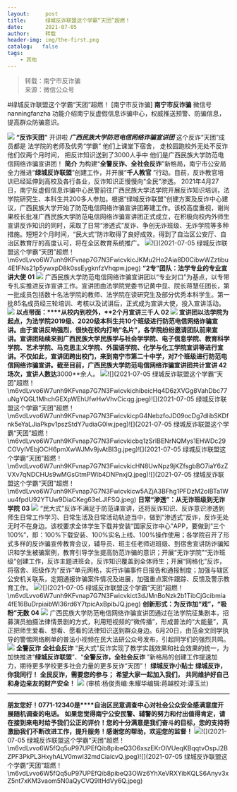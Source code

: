 ```yaml
---
layout:     post
title:      绿城反诈联盟这个学霸“天团”超燃！
date:       2021-07-05
author:     转载
header-img: img/the-first.png
catalog:   false
tags:
    - 其他
---
```


<blockquote><p>转载：南宁市反诈骗<br>
来源：微信公众号</p></blockquote>

#绿城反诈联盟这个学霸“天团”超燃！
[南宁市反诈骗]
**南宁市反诈骗**
微信号nanningfanzha
功能介绍南宁反虚假信息诈骗中心，权威推送预警、防骗信息，提高群众防骗意识。

![]({{site.baseurl}}/postimg/P9ficrEVSdibaLmHiaibPNmSAfku7xGlvNt9rib2TWro84gcysZZiaF2xmZ1yUV5A3AKAEMj32FdibO2SiaXWaSOeYIeUQ.gif)
**“反诈天团”**
开讲啦
_**广西民族大学防范电信网络诈骗宣讲团**_
‍‍这个反诈“天团”成员都是
法学院的老师及优秀“学霸”
他们上课堂下宿舍，
走校园跑校外无处不反诈
他们仅两个月时间，
把反诈知识送到了3000人手中
他们是广西民族大学防范电信网络诈骗宣讲团！‍‍
**简介**
为构建“**全警反诈、全社会反诈**”新格局，南宁市公安局全力推进“**绿城反诈联盟**”创建工作，并开展“**千人教官**
”行动。目前，反诈教官培训已经延伸到高校及各行各业，反诈知识正慢慢向“全民”渗透。
2021年4月27日，南宁反虚假信息诈骗中心民警前往广西民族大学法学院开展反诈知识培训，法学院研究生、本科生共200多人参加。根据“绿城反诈联盟”创建方案及反诈中心建议，广西民族大学开始了防范电信网络诈骗宣讲团筹建工作。该校高度重视，谢尚果校长批准广西民族大学防范电信网络诈骗宣讲团正式成立，在积极向校内外师生宣讲反诈知识的同时，采取了日常“渗透式”反诈、争创无诈班级、无诈学院等多种措施。短短2个月时间，“民大式”防诈取得了良好成效，得到了自治区公安厅、自治区教育厅的高度认可，将在全区教育系统推广。
![]({{site.baseurl}}/postimg/m6vdLvvo6W7unh9KFvnap7G7N3FwicvkicXu803O12bmgD8M6ibCOW7BLHKFTrsF66trqyOe3AUrOskL7b1PS9icUw.jpeg)![](2021-07-05
绿城反诈联盟这个学霸“天团”超燃！\\m6vdLvvo6W7unh9KFvnap7G7N3FwicvkicJKMu2Ho2Aia8D0CibwWZztibu4E1FNs21p5ywxpD8k0ssEygknfzVhqpw.jpeg)
**“2专”团队：法学专业的专业宣讲大使**
**01**
![]({{site.baseurl}}/postimg/m6vdLvvo6W7unh9KFvnap7G7N3FwicvkicmTMzrLJgU5OWEUib5xBhZDicSUFzvycneyd7KFGXjq9MHJ1CzGy1ugoQ.jpeg)
广西民族大学防范电信网络诈骗宣讲团以“专业对口”为基点，以专带专扎实推进反诈宣讲工作。宣讲团由法学院党委书记黄中显、院长蒋慧任团长，第一批成员包括数十名法学院的教师、法学院在读研究生及部分优秀本科学生。第一批85名成员经三轮培训、考核以及试讲后，正式成为宣讲大使，投入宣讲活动。
![]({{site.baseurl}}/postimg/m6vdLvvo6W7unh9KFvnap7G7N3Fwicvkic96mN4jTtolkSPmaaj0ZKt7xNFlXW9SxxMJyeaiaQlObXEpefJqA7KyQ.jpeg)
**以点带面：****从校内到校外，****2个月宣讲三千人**
**02**
![]({{site.baseurl}}/postimg/m6vdLvvo6W7unh9KFvnap7G7N3FwicvkicwqDcsHzJ81lhknaoH4qhnG3zMjg2YMicicfOW28j0HPuXK3tVG6Hc23w.jpeg)
宣讲团以法学院为起点，为法学院2019级、2020级本科生共10个班级进行防范电信网络诈骗宣讲。由于宣讲反响强烈，很快在校内打响“名片”，各学院纷纷邀请团队前来宣讲。宣讲团陆续来到广西民族大学民族学与社会学学院、电子信息学院、教育科学学院、艺术学院、马克思主义学院、外国语学院、化学与化工学院宣讲等进行宣讲。不仅如此，宣讲团跨出校门，来到南宁市第二十中学，对7个班级进行防范电信网络诈骗宣讲。截至目前，广西民族大学防范电信网络诈骗宣讲团共计宣讲
**42**场次，宣讲人数达**3000**余人。
![]({{site.baseurl}}/postimg/m6vdLvvo6W7unh9KFvnap7G7N3FwicvkicEiajfBSeemqqGBGOOuEI8Tj3A1K8Ltf8qAy3ia0nT2sHaQGZTozQOO2w.jpeg)![](2021-07-05
绿城反诈联盟这个学霸“天团”超燃！\\m6vdLvvo6W7unh9KFvnap7G7N3FwicvkichibeicHq4D6zXVGg8VahDbc77uNgYQGL1MhchGEXpWEhUfwHwVhvCicqg.jpeg)![](2021-07-05
绿城反诈联盟这个学霸“天团”超燃！\\m6vdLvvo6W7unh9KFvnap7G7N3FwicvkicpG4NebzfoJD09ocDg7dIibSKDfnk5eYaLJiaPkpv1pszStdY7udiaG0lw.jpeg)![](2021-07-05
绿城反诈联盟这个学霸“天团”超燃！\\m6vdLvvo6W7unh9KFvnap7G7N3Fwicvkicbq1zSrIBENrNQMys1EHWDc29COVyIVEbjOCH6pmXwWJMv9jvAtBI3g.jpeg)![](2021-07-05
绿城反诈联盟这个学霸“天团”超燃！\\m6vdLvvo6W7unh9KFvnap7G7N3FwicvkicHN8UwNpz9jKZfsgbBO7iaY6zZVXv7qNDCHUs9wMGsGtmPWib4DNPnxjQ.jpeg)![](2021-07-05
绿城反诈联盟这个学霸“天团”超燃！\\m6vdLvvo6W7unh9KFvnap7G7N3Fwicvkicw5AZjA3BFhg1PFDzM2oIBTa1Wuu4fpdU92YTUw9DiaCKeg63eLJIFSQ.jpeg)
**日常“渗透”：从无诈班级到无诈学院**
**03**
![]({{site.baseurl}}/postimg/m6vdLvvo6W7unh9KFvnap7G7N3FwicvkicweL4g9EiabxXvjibmMQKTfvTSf9BKuPO1Ub3V4DfQoNOia7ibvdzll27ww.jpeg)
“民大式”反诈不满足于防范课宣讲，还将反诈知识、反诈意识渗透到师生日常工作学习、日常生活及日常活动轨迹当中，做到“渗透式”反诈，反诈无处无时不在身边。该校要求全体学生下载并安装“国家反诈中心”APP，要做到“三个100%”，即：100%下载安装、100%实名上线、100%操作使用；各学院召开了形式多样的反诈骗宣传教育会议，辅导员、班主任老师进班级、到宿舍宣讲防诈骗知识和学生被骗案例，教育引导学生提高防范诈骗的意识；开展“无诈学院”“无诈班级”创建工作，反诈主题进班会，反诈知识覆盖到全体师生；开展“网格化”反诈，将宿舍、班级作为“反诈”单元网格，实行诈骗事件日报告和通报制度；加强与辖区公安机关联系，定期通报诈骗案件情况及进展，加强重点案件跟踪、反馈及警示教育工作。
![]({{site.baseurl}}/postimg/m6vdLvvo6W7unh9KFvnap7G7N3Fwicvkic9tHcvjoib4DDJteiaiaCJOtLPqC5OnLUEw9GHjceFHdf3JJu7dVdAJI7A.jpeg)![](2021-07-05
绿城反诈联盟这个学霸“天团”超燃！\\m6vdLvvo6W7unh9KFvnap7G7N3Fwicvkict3dJMnBoNzk2b1TibCjGcibmia4fE16BuDrpiaibWI36rd6Y7tpicAxBpibJQ.jpeg)
**创新形式：为反诈加“戏”，“吸粉”无数**
**04**
![]({{site.baseurl}}/postimg/m6vdLvvo6W7unh9KFvnap7G7N3FwicvkicZTxhMoxx9sKa2NgmgwRiciclWmNVHvU6ia1KibnZ5ux6aQQ9YYG54udFvw.jpeg)
广西民族大学防范电信网络诈骗宣讲团通过在法学院征集剧本，招募演员拍摄法律情景剧的方式，利用短视频的“微传播”，形成普法的“大能量”，真正把师生爱看、想看、愿看的法律知识送到群众身边。6月20日，由范金文同学执导的警惕网络刷单的普法小视频在民大法研公众号发布，引起同学们的强烈共鸣。
![]({{site.baseurl}}/postimg/m6vdLvvo6W7unh9KFvnap7G7N3Fwicvkicks9uS89DgbRr3ygu1LqvnTwf9T37Ubn7XOicCXKb6XdWdppr7WibsMmQ.gif)
**全警反诈**
**全社会反诈**
“民大式”反诈实现了教学实践效果和社会效果的统一，为加快推进“**绿城反诈联盟**”、“**全警反诈，全社会反诈**
”新格局的创建工作提速加力，期待更多学校更多社会力量的更多反诈“天团”！
**绿城反诈小贴士**
**绿城反诈，你我同行！**
**全民反诈，需要您的参与；**
**希望大家一起加入我们，**
**共同维护好自己和身边亲友的财产安全！**
![]({{site.baseurl}}/postimg/m6vdLvvo6W7unh9KFvnap7G7N3FwicvkicAVohjOqfwbYicSvKrEQ8oicrED53tKExBY93UB2RJX19gDb31icsUfltQ.jpeg)
(审核:杨俊责编:朱耀华编辑:蒋越校对:谭玉兰)
***
**朋友您好！0771-12340是****自治区民意调查中心对社会公众安全感满意度开展随机调查的电话。**
**如果您觉得南宁公安民警、辅警的努力和付出值得肯定，请在接到来电时给予我们公正的评价！您的十分满意是我们奋斗的目标，您的支持将激励我们不断改进工作，提升服务！感谢您的帮助，欢迎您的监督！**
![]({{site.baseurl}}/postimg/m6vdLvvo6W5fQq5uP97UPEfQib8pibeQ3OIeVDxD23H3A2hshm9VPKwY5lU5bLvcdcrPes5XplD3ibsbDFZwyKDqA.jpeg)![](2021-07-05
绿城反诈联盟这个学霸“天团”超燃！\\m6vdLvvo6W5fQq5uP97UPEfQib8pibeQ3O6xszEKrOIVUeqKBqqtvOspJ2BZPF3PkPL3HxyhALV0mwl32mdCiaicvQ.jpeg)![](2021-07-05
绿城反诈联盟这个学霸“天团”超燃！\\m6vdLvvo6W5fQq5uP97UPEfQib8pibeQ3OWz6YhXeVRXYibKQLS6Anyv3xZ5nt7xKM3vaom5N0aQyCVQ9ltHdVy6Q.jpeg)

